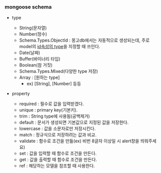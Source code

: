 ### mongoose schema 
* type 
    * String(문자열)
    * Number(정수)
    * Schema.Types.ObjectId : 몽고db에서는 자동적으로 생성되는데, 주로 model의 <u>id속성의 type</u>을 지정할 때 쓰인다.
    * Date(날짜)
    * Buffer(바이너리 타입)
    * Boolean(참 거짓)
    * Schema.Types.Mixed(다양한 type 저장)
    * Array : [원하는 type] 
        * ex) [String], [Number] 등등

* property
    * required : 필수로 값을 입력받겠다.
    * unique : primary key(기본키).
    * trim : String type에 사용됨(공백제거)
    * default : 문서가 생성되면 기본값으로 지정된 값을 저장한다.
    * lowercase : 값을 소문자로만 저장시킨다. 
    * match : 정규식으로 저장하려는 값과 비교.
    * validate : 함수로 조건을 만듦(ex) 비번 8글자 이상일 시 alert창을 띄워주세요)
    * set : 값을 입력할 때 함수로 조건을 만든다.
    * get : 값을 출력할 때 함수로 조건을 만든다. 
    * ref : 해당하는 모델을 참조할 때 사용한다. 